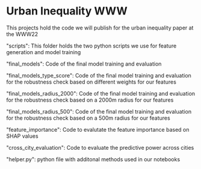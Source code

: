 # Urban Inequality WWW

This projects hold the code we will publish for the urban inequality paper at the WWW22

"scripts": This folder holds the two python scripts we use for feature generation and model training

"final_models": Code of the final model training and evaluation

"final_models_type_score": Code of the final model training and evaluation for the robustness check based on different weights for our features

"final_models_radius_2000": Code of the final model training and evaluation for the robustness check based on a 2000m radius for our features

"final_models_radius_500": Code of the final model training and evaluation for the robustness check based on a 500m radius for our features

"feature_importance": Code to evalutate the feature importance based on SHAP values

"cross_city_evaluation": Code to evaluate the predictive power across cities

"helper.py": python file with additonal methods used in our notebooks

